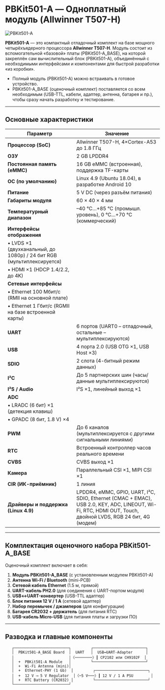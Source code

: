 # PBKit501-A — Одноплатный модуль (Allwinner T507-H)

![PBKit501-A](https://pb-embedded.ru/upload/iblock/4b4/4b4be4a324d8b8f9c4c3f47e75d9e04a.png)

**PBKit501-A** — это компактный отладочный комплект на базе мощного четырёхъядерного процессора **Allwinner T507-H**. Модуль состоит из вспомогательной «базовой» платы (PBKit501-A_​BASE), на которой закреплён сам вычислительный блок (PBKit501-A), объединённый с необходимыми интерфейсами и компонентами для быстрой разработки «из коробки».

- Полный модуль (PBKit501-A) можно встраивать в готовое устройство.
- PBKit501-A_​BASE (оценочный комплект) поставляется со всем необходимым (USB-TTL, кабели, адаптер, антенна, батарея и пр.), чтобы сразу начать разработку и тестирование.

---

## Основные характеристики

| Параметр                         | Значение                                                         |
|----------------------------------|------------------------------------------------------------------|
| **Процессор (SoC)**              | Allwinner T507-H, 4×Cortex-A53 до 1.8 ГГц                         |
| **ОЗУ**                           | 2 GB LPDDR4                                                      |
| **Постоянная память (eMMC)**      | 16 GB eMMC (встроенная), поддержка TF-карты                      |
| **ОС (по умолчанию)**             | Linux 4.9 (Ubuntu 18.04), в разработке Android 10                 |
| **Питание**                       | 5 V DC (через разъём питания)                                     |
| **Габариты модуля**               | 60 × 40 × 4 мм                                                     |
| **Температурный диапазон**        | –40 °C…+85 °C (промышл. уровень), 0 °C…+70 °C (коммерческий)       |
| **Интерфейсы отображения**        |  
| • LVDS ×1 (двухканальный, до 1080p) / 24 бит RGB (мультиплексируется) |  
| • HDMI ×1 (HDCP 1.4/2.2, до 4K)                                 |
| **Сетевые интерфейсы**            |  
| • Ethernet 100 Мбит/с (RMII на основной плате)  
• Ethernet 1 Гбит/с (RGMII на базе встроенной карты)               |
| **UART**                         | 6 портов (UART0 – отладочный, остальные – мультиплексируются)      |
| **USB**                          | 4 портa 2.0 (USB OTG ×1, USB Host ×3)                              |
| **SDIO**                         | 2 слота (4-битный режим данных)                                    |
| **I²C**                          | До 5 партнерских шин (часы/данные мультиплексируются)             |
| **I²S / Audio**                  | I²S ×1, линейный выход ×1                                          |
| **ADC**                          |  
| • LRADC (6 бит) ×1 (детекция клавиш)  
• GPADC (8 бит, 1.8 V) ×4                                             |
| **PWM**                          | До 6 каналов (мультиплексируется с другими сигнальными линиями)   |
| **RTC**                          | Встроенный контроллер часов реального времени                     |
| **CVBS**                         | CVBS выход ×1                                                     |
| **Камера**                       | Параллельный CSI ×1, MIPI CSI ×1                                   |
| **CIR (ИК-приёмник)**            | 1 линия                                                            |
| **Драйверы и поддержка (Linux 4.9)** | LPDDR4, eMMC, GPIO, UART, I²C, SDIO, Ethernet (CMAC + EMAC), USB 2.0, KEY, ADC, LINEOUT, Wi-Fi, RTC, HDMI OUT, Touch, двойной LVDS, RGB 24 бит, 4G (модем) |

---

## Комплектация оценочного набора PBKit501-A_BASE

Оценочный комплект включает в себя:

1. **Модуль PBKit501-A_BASE** (с установленным модулем PBKit501-A)  
2. **Антенна Wi-Fi / Bluetooth** (mini-PCB)  
3. **Сетевой кабель Ethernet** (1.5 м, прямой)  
4. **UART-кабель PH2.0** (для соединения с UART-портом модуля)  
5. **USB↔UART-конвертер** (USB-TTL адаптер)  
6. **Блок питания 12 V / 1 A** (сетевой адаптер)  
7. **Набор перемычек / джамперов** (для конфигурации)  
8. **Батарея CR2032 + держатель** (для питания RTC)  
9. **USB-кабель Micro-USB** (для питания платы и загрузки ПО)

---

## Разводка и главные компоненты

```text
   ┌─────────────────────────┐         ┌────────────────────────┐
   │  PBKit501-A_BASE Board  │  UART   │  USB↔UART-Adapter      │
   │                         │〈────────〉┃ CP2102 или CH9102F  │
   │  +  PBKit501-A Module   │         └────────────────────────┘
   │  +  Wi-Fi Antenna (mini)│
   │  +  Ethernet-PHY (1 Gb)  │         ┌────────────────────────┐
   │  +  12 V ⟶ 5 V Regulator  │〈─5 V───〉┃ 12 V / 1 A PSU        │
   │  +  RTC Battery (CR2032) │         └────────────────────────┘
   └─────────────────────────┘
